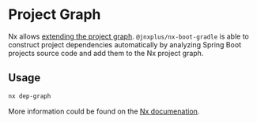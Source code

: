 # Project Graph

Nx allows [extending the project graph](https://nx.dev/latest/angular/structure/project-graph-plugins#extending-the-project-graph-of-nx).
`@jnxplus/nx-boot-gradle` is able to construct project dependencies automatically by analyzing Spring Boot projects source code and add them to the Nx project graph.

## Usage

```bash
nx dep-graph
```

More information could be found on the [Nx documenation](https://nx.dev/latest/angular/cli/dep-graph#dep-graph).
